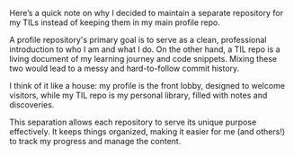Here’s a quick note on why I decided to maintain a separate repository for my TILs instead of keeping them in my main profile repo.

A profile repository's primary goal is to serve as a clean, professional introduction to who I am and what I do. On the other hand, a TIL repo is a living document of my learning journey and code snippets. Mixing these two would lead to a messy and hard-to-follow commit history.

I think of it like a house: my profile is the front lobby, designed to welcome visitors, while my TIL repo is my personal library, filled with notes and discoveries.

This separation allows each repository to serve its unique purpose effectively. It keeps things organized, making it easier for me (and others!) to track my progress and manage the content.
